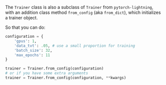 The `Trainer` class is also a subclass of `Trainer` from `pytorch-lightning`, with an addition class method `from_config` (aka `from_dict`), which initializes a trainer object.

So that you can do:

```python
configuration = {
    'gpus': 1,
    'data_tvt': .05, # use a small proportion for training
    'batch_size': 32,
    'max_epochs': 11
}

trainer = Trainer.from_config(configuration)
# or if you have some extra arguments
trainer = Trainer.from_config(configuration, **kwargs)
```
